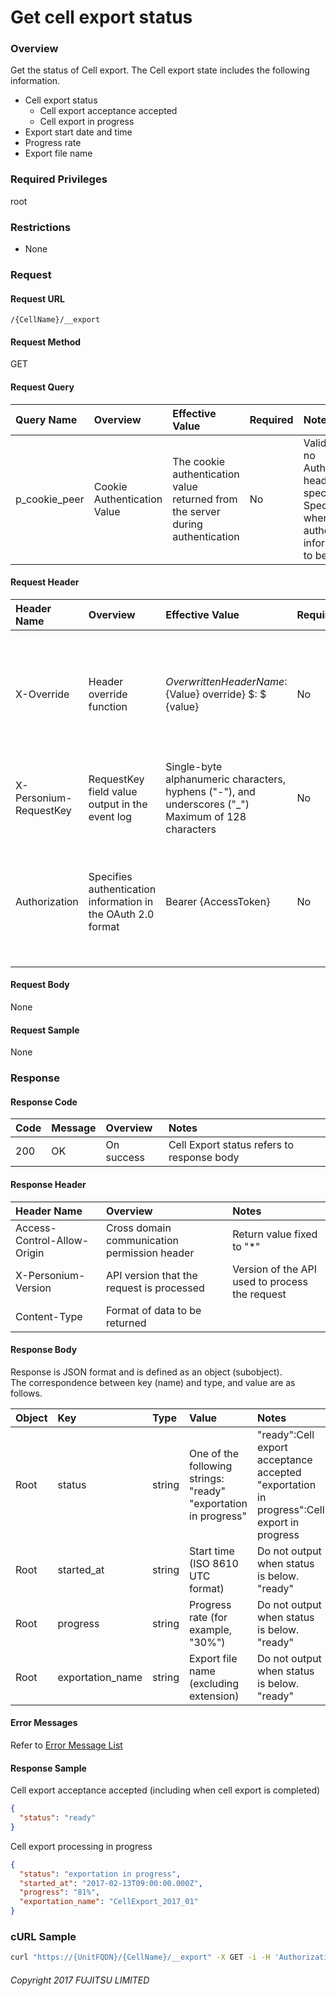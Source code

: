 # Get cell export status

### Overview

Get the status of Cell export. The Cell export state includes the following information.

* Cell export status
    * Cell export acceptance accepted
    * Cell export in progress
* Export start date and time
* Progress rate
* Export file name

### Required Privileges

root

### Restrictions

* None


### Request

#### Request URL

```
/{CellName}/__export
```

#### Request Method

GET

#### Request Query

|Query Name|Overview|Effective Value|Required|Notes|
|:--|:--|:--|:--|:--|
|p_cookie_peer|Cookie Authentication Value|The cookie authentication value returned from the server during authentication|No|Valid only if no Authorization header specified<br>Specify this when cookie authentication information is to be used|

#### Request Header

|Header Name|Overview|Effective Value|Required|Notes|
|:--|:--|:--|:--|:--|
|X-Override|Header override function|${OverwrittenHeaderName}:${Value} override} $: $ {value}|No|Overwrite normal HTTP header value. To overwrite multiple headers, specify multiple X-Override headers.|
|X-Personium-RequestKey|RequestKey field value output in the event log|Single-byte alphanumeric characters, hyphens ("-"), and underscores ("_")<br>Maximum of 128 characters|No|Supported in V 1.1.7 and later|
|Authorization|Specifies authentication information in the OAuth 2.0 format|Bearer {AccessToken}|No|* Authentication tokens are the tokens acquired using the Authentication Token Acquisition API|

#### Request Body

None

#### Request Sample

None


### Response

#### Response Code

|Code|Message|Overview|Notes|
|:--|:--|:--|:--|
|200|OK|On success|Cell Export status refers to response body|

#### Response Header

|Header Name|Overview|Notes|
|:--|:--|:--|
|Access-Control-Allow-Origin|Cross domain communication permission header|Return value fixed to "*"|
|X-Personium-Version|API version that the request is processed|Version of the API used to process the request|
|Content-Type|Format of data to be returned||

#### Response Body

Response is JSON format and is defined as an object (subobject).  
The correspondence between key (name) and type, and value are as follows.

|Object|Key|Type|Value|Notes|
|:--|:--|:--|:--|:--|
|Root|status|string|One of the following strings: <br>"ready"<br>"exportation in progress"|"ready":Cell export acceptance accepted<br>"exportation in progress":Cell export in progress|
|Root|started_at|string|Start time (ISO 8610 UTC format)|Do not output when status is below.<br>"ready"|
|Root|progress|string|Progress rate (for example, "30%")|Do not output when status is below.<br>"ready"|
|Root|exportation_name|string|Export file name (excluding extension)|Do not output when status is below.<br>"ready"|

#### Error Messages

Refer to [Error Message List](004_Error_Messages.html)

#### Response Sample

Cell export acceptance accepted (including when cell export is completed)

```json
{
  "status": "ready"
}
```

Cell export processing in progress

```json
{
  "status": "exportation in progress",
  "started_at": "2017-02-13T09:00:00.000Z",
  "progress": "81%",
  "exportation_name": "CellExport_2017_01"
}
```


### cURL Sample

```sh
curl "https://{UnitFQDN}/{CellName}/__export" -X GET -i -H 'Authorization: Bearer {AccessToken}'
```


###### Copyright 2017 FUJITSU LIMITED
